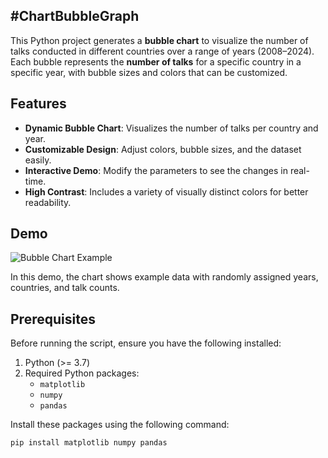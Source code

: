 #ChartBubbleGraph 
---
This Python project generates a **bubble chart** to visualize the number of talks conducted in different countries over a range of years (2008–2024). Each bubble represents the **number of talks** for a specific country in a specific year, with bubble sizes and colors that can be customized.

## Features

- **Dynamic Bubble Chart**: Visualizes the number of talks per country and year.
- **Customizable Design**: Adjust colors, bubble sizes, and the dataset easily.
- **Interactive Demo**: Modify the parameters to see the changes in real-time.
- **High Contrast**: Includes a variety of visually distinct colors for better readability.

## Demo

![Bubble Chart Example]()

In this demo, the chart shows example data with randomly assigned years, countries, and talk counts.

## Prerequisites

Before running the script, ensure you have the following installed:

1. Python (>= 3.7)
2. Required Python packages:
   - `matplotlib`
   - `numpy`
   - `pandas`

Install these packages using the following command:
```bash
pip install matplotlib numpy pandas
```
